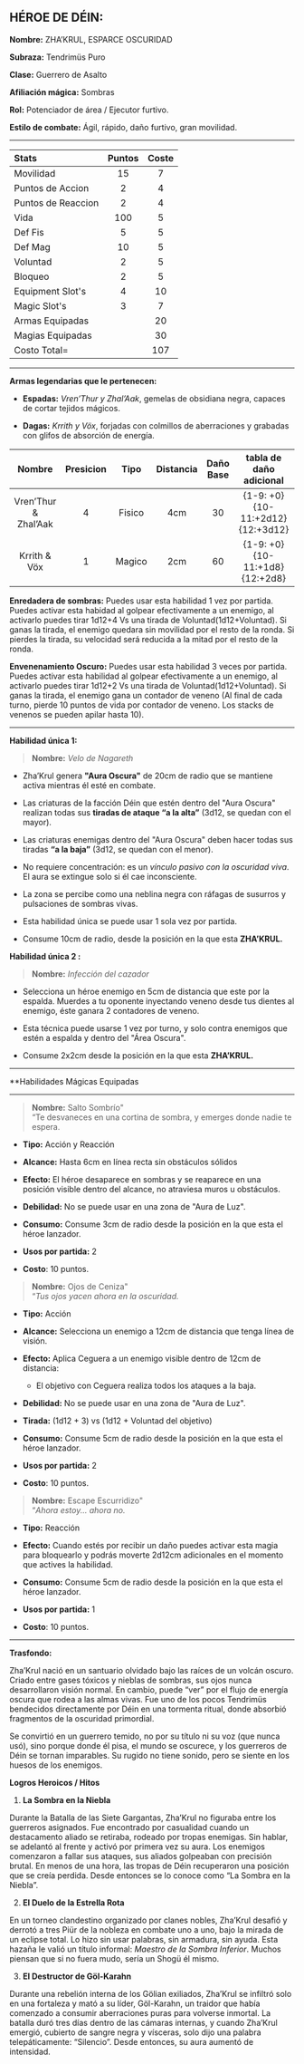 
## HÉROE DE DÉIN:

**Nombre:** ZHA’KRUL, ESPARCE OSCURIDAD

**Subraza:** Tendrimüs Puro

**Clase:** Guerrero de Asalto

**Afiliación mágica:** Sombras

**Rol:** Potenciador de área / Ejecutor furtivo.

**Estilo de combate:** Ágil, rápido, daño furtivo, gran movilidad.

---

| Stats              | Puntos | Coste |
| :----------------- | :----: | :---: |
| Movilidad          |   15   |   7   |
| Puntos de Accion   |   2    |   4   |
| Puntos de Reaccion |   2    |   4   |
| Vida               |  100   |   5   |
| Def Fis            |   5    |   5   |
| Def Mag            |   10   |   5   |
| Voluntad           |   2    |   5   |
| Bloqueo            |   2    |   5   |
| Equipment Slot's   |   4    |  10   |
| Magic Slot's       |   3    |   7   |
| Armas Equipadas    |        |  20   |
| Magias Equipadas   |        |  30   |
| Costo Total=       |        |  107  |

---

**Armas legendarias que le pertenecen:**

- **Espadas:** _Vren’Thur y Zhal’Aak_, gemelas de obsidiana negra, capaces de cortar tejidos mágicos.
    
- **Dagas:** _Krrith y Vöx_, forjadas con colmillos de aberraciones y grabadas con glifos de absorción de energía.


|        Nombre        | Presicion |  Tipo  | Distancia | Daño Base |     tabla de daño adicional      | Daño min | Daño max | Costo | Equip Slot | Efecto                |
| :------------------: | :-------: | :----: | :-------: | :-------: | :------------------------------: | :------: | :------: | :---: | :--------: | --------------------- |
| Vren’Thur & Zhal’Aak |     4     | Fisico |    4cm    |    30     | {1-9: +0}{10-11:+2d12}{12:+3d12} |    30    |    66    |  10   |     2      | Enredadera de sombras |
|     Krrith & Vöx     |     1     | Magico |    2cm    |    60     |  {1-9: +0}{10-11:+1d8}{12:+2d8}  |    60    |    76    |  10   |     2      | Envenenamiento Oscuro |
**Enredadera de sombras:** Puedes usar esta habilidad 1 vez por partida. Puedes activar esta habidad al golpear efectivamente a un enemigo, al activarlo puedes tirar 1d12+4 Vs una tirada de Voluntad(1d12+Voluntad). Si ganas la tirada, el enemigo quedara sin movilidad por el resto de la ronda. Si pierdes la tirada, su velocidad será reducida a la mitad por el resto de la ronda.

**Envenenamiento Oscuro:** Puedes usar esta habilidad 3 veces por partida. Puedes activar esta habilidad al golpear efectivamente a un enemigo, al activarlo puedes tirar 1d12+2 Vs una tirada de Voluntad(1d12+Voluntad). Si ganas la tirada, el enemigo gana un contador de veneno (Al final de cada turno, pierde 10 puntos de vida por contador de veneno. Los stacks de venenos se pueden apilar hasta 10).

---

**Habilidad única 1:**

> **Nombre:** _Velo de Nagareth_

- Zha’Krul genera **"Aura Oscura"** de 20cm de radio que se mantiene activa mientras él esté en combate.
    
- Las criaturas de la facción Déin que estén dentro del "Aura Oscura" realizan todas sus **tiradas de ataque “a la alta”** (3d12, se quedan con el mayor).
    
- Las criaturas enemigas dentro del "Aura Oscura" deben hacer todas sus tiradas **“a la baja”** (3d12, se quedan con el menor).
    
- No requiere concentración: es un _vínculo pasivo con la oscuridad viva_. El aura se extingue solo si él cae inconsciente.
    
- La zona se percibe como una neblina negra con ráfagas de susurros y pulsaciones de sombras vivas.
    
- Esta habilidad única se puede usar 1 sola vez por partida.
    
- Consume 10cm de radio, desde la posición en la que esta **ZHA’KRUL.**

**Habilidad única 2 :**

> **Nombre:** _Infección del cazador_

- Selecciona un héroe enemigo en 5cm de distancia que este por la espalda. Muerdes a tu oponente inyectando veneno desde tus dientes al enemigo, éste ganara 2 contadores de veneno.
    
- Esta técnica puede usarse 1 vez por turno, y solo contra enemigos que estén a espalda y dentro del "Área Oscura".
    
- Consume 2x2cm desde la posición en la que esta **ZHA’KRUL.**


---

**Habilidades Mágicas Equipadas

---


> **Nombre:** Salto Sombrío"  
> “Te desvaneces en una cortina de sombra, y emerges donde nadie te espera.

- **Tipo:** Acción y Reacción
    
- **Alcance:** Hasta 6cm en línea recta sin obstáculos sólidos
    
- **Efecto:** El héroe desaparece en sombras y se reaparece en una posición visible dentro del alcance, no atraviesa muros u obstáculos.
    
- **Debilidad:** No se puede usar en una zona de "Aura de Luz".
    
- **Consumo:** Consume 3cm de radio desde la posición en la que esta el héroe lanzador.
    
- **Usos por partida:** 2
    
- **Costo**: 10 puntos.



> **Nombre:** Ojos de Ceniza"  
> “_Tus ojos yacen ahora en la oscuridad._

- **Tipo:** Acción
    
- **Alcance:** Selecciona un enemigo a 12cm de distancia que tenga línea de visión.
    
- **Efecto:** Aplica Ceguera a un enemigo visible dentro de 12cm de distancia:
    
    - El objetivo con Ceguera realiza todos los ataques a la baja.
        
- **Debilidad:** No se puede usar en una zona de "Aura de Luz".
    
- **Tirada:** (1d12 + 3) vs (1d12 + Voluntad del objetivo)
    
- **Consumo:** Consume 5cm de radio desde la posición en la que esta el héroe lanzador.
    
- **Usos por partida:** 2
    
- **Costo**: 10 puntos.


> **Nombre:** Escape Escurridizo"  
> “_Ahora estoy... ahora no._

- **Tipo:** Reacción
    
- **Efecto:** Cuando estés por recibir un daño puedes activar esta magia para bloquearlo y podrás moverte 2d12cm adicionales en el momento que actives la habilidad.
    
- **Consumo:** Consume 5cm de radio desde la posición en la que esta el héroe lanzador.
    
- **Usos por partida:** 1
    
- **Costo**: 10 puntos.

---

**Trasfondo:**

Zha’Krul nació en un santuario olvidado bajo las raíces de un volcán oscuro. Criado entre gases tóxicos y nieblas de sombras, sus ojos nunca desarrollaron visión normal. En cambio, puede “ver” por el flujo de energía oscura que rodea a las almas vivas. Fue uno de los pocos Tendrimüs bendecidos directamente por Déin en una tormenta ritual, donde absorbió fragmentos de la oscuridad primordial.

Se convirtió en un guerrero temido, no por su título ni su voz (que nunca usó), sino porque donde él pisa, el mundo se oscurece, y los guerreros de Déin se tornan imparables. Su rugido no tiene sonido, pero se siente en los huesos de los enemigos.

**Logros Heroicos / Hitos**

1. **La Sombra en la Niebla**

Durante la Batalla de las Siete Gargantas, Zha’Krul no figuraba entre los guerreros asignados. Fue encontrado por casualidad cuando un destacamento aliado se retiraba, rodeado por tropas enemigas. Sin hablar, se adelantó al frente y activó por primera vez su aura. Los enemigos comenzaron a fallar sus ataques, sus aliados golpeaban con precisión brutal. En menos de una hora, las tropas de Déin recuperaron una posición que se creía perdida. Desde entonces se lo conoce como “La Sombra en la Niebla”.

2. **El Duelo de la Estrella Rota**

En un torneo clandestino organizado por clanes nobles, Zha’Krul desafió y derrotó a tres Piür de la nobleza en combate uno a uno, bajo la mirada de un eclipse total. Lo hizo sin usar palabras, sin armadura, sin ayuda. Esta hazaña le valió un título informal: _Maestro de la Sombra Inferior_. Muchos piensan que si no fuera mudo, sería un Shogü él mismo.

3. **El Destructor de Göl-Karahn**

Durante una rebelión interna de los Gölian exiliados, Zha’Krul se infiltró solo en una fortaleza y mató a su líder, Göl-Karahn, un traidor que había comenzado a consumir aberraciones puras para volverse inmortal. La batalla duró tres días dentro de las cámaras internas, y cuando Zha’Krul emergió, cubierto de sangre negra y vísceras, solo dijo una palabra telepáticamente: “Silencio”. Desde entonces, su aura aumentó de intensidad.

